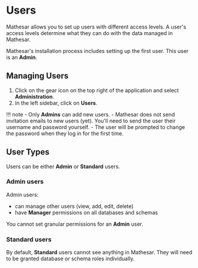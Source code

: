 # Users

Mathesar allows you to set up users with different access levels. A user's access levels determine what they can do with the data managed in Mathesar.

Mathesar's installation process includes setting up the first user. This user is an **Admin**.

## Managing Users

1. Click on the gear icon on the top right of the application and select **Administration**.
2. In the left sidebar, click on **Users**.

!!! note
    - Only **Admins** can add new users.
    - Mathesar does not send invitation emails to new users (yet). You'll need to send the user their username and password yourself.
    - The user will be prompted to change the password when they log in for the first time.

## User Types

Users can be either **Admin** or **Standard** users.

### Admin users

Admin users:

- can manage other users (view, add, edit, delete)
- have **Manager** permissions on all databases and schemas

You cannot set granular permissions for an **Admin** user.

### Standard users

By default, **Standard** users cannot see anything in Mathesar. They will need to be granted database or schema roles individually.
